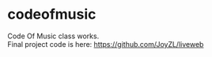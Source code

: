 codeofmusic
===========

Code Of Music class works. </br>
Final project code is here: https://github.com/JoyZL/liveweb
